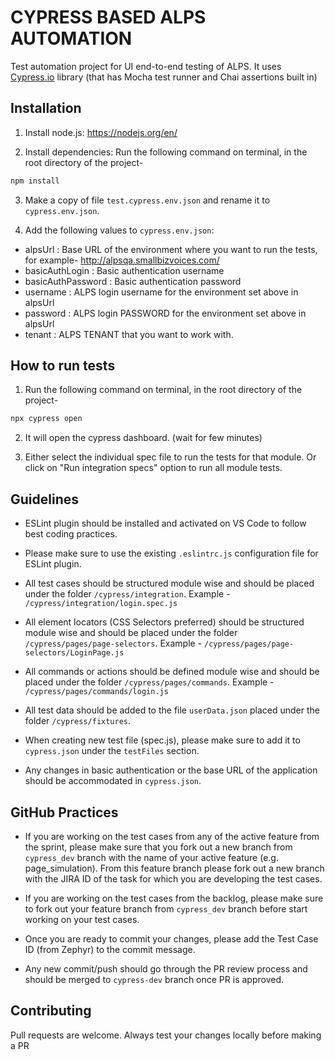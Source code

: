 # CYPRESS BASED ALPS AUTOMATION

Test automation project for UI end-to-end testing of ALPS. It uses [Cypress.io](https://cypress.io) library (that has Mocha test runner and Chai assertions built in)


## Installation

1. Install node.js:
https://nodejs.org/en/

2. Install dependencies:
Run the following command on terminal, in the root directory of the project-

```bash
npm install
```

3. Make a copy of file `test.cypress.env.json` and rename it to `cypress.env.json`.

4. Add the following values to `cypress.env.json`:
- alpsUrl : Base URL of the environment where you want to run the tests, for example- http://alpsqa.smallbizvoices.com/
- basicAuthLogin : Basic authentication username
- basicAuthPassword : Basic authentication password
- username : ALPS login username for the environment set above in alpsUrl
- password : ALPS login PASSWORD for the environment set above in alpsUrl
- tenant : ALPS TENANT that you want to work with.


## How to run tests

1. Run the following command on terminal, in the root directory of the project-
```bash
npx cypress open
```

2. It will open the cypress dashboard. (wait for few minutes)

3. Either select the individual spec file to run the tests for that module. Or click on "Run <x> integration specs" option to run all module tests.


## Guidelines
- ESLint plugin should be installed and activated on VS Code to follow best coding practices. 

- Please make sure to use the existing `.eslintrc.js` configuration file for ESLint plugin. 

- All test cases should be structured module wise and should be placed under the folder `/cypress/integration`. Example - `/cypress/integration/login.spec.js` 

- All element locators (CSS Selectors preferred) should be structured module wise and should be placed under the folder `/cypress/pages/page-selectors`. Example - `/cypress/pages/page-selectors/LoginPage.js` 

- All commands or actions should be defined module wise and should be placed under the folder `/cypress/pages/commands`. Example - `/cypress/pages/commands/login.js` 

- All test data should be added to the file `userData.json` placed under the folder `/cypress/fixtures`. 

- When creating new test file (spec.js), please make sure to add it to `cypress.json` under the `testFiles` section. 

- Any changes in basic authentication or the base URL of the application should be accommodated in `cypress.json`. 
    

## GitHub Practices
- If you are working on the test cases from any of the active feature from the sprint, please make sure that you fork out a new branch from `cypress_dev` branch with the name of your active feature (e.g. page_simulation). From this feature branch please fork out a new branch with the JIRA ID of the task for which you are developing the test cases.

- If you are working on the test cases from the backlog, please make sure to fork out your feature branch from `cypress_dev` branch before start working on your test cases.

- Once you are ready to commit your changes, please add the Test Case ID (from Zephyr) to the commit message.

- Any new commit/push should go through the PR review process and should be merged to `cypress-dev` branch once PR is approved.


## Contributing
Pull requests are welcome. Always test your changes locally before making a PR
